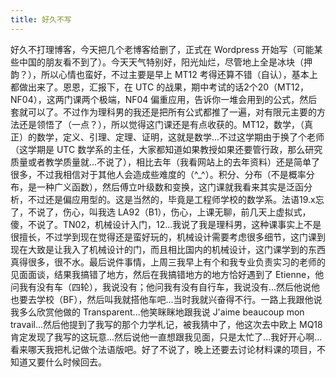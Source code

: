 ```yaml
---
title: 好久不写
---
```


好久不打理博客，今天把几个老博客给删了，正式在 Wordpress 开始写（可能某些中国的朋友看不到了）。今天天气特别好，阳光灿烂，尽管地上全是冰块（押韵？），所以心情也蛮好，不过主要是早上 MT12 考得还算不错（自认），基本上都做出来了。恩恩，汇报下，在 UTC 的战果，期中考试的话2个20（MT12，NF04），这两门课两个极端，NF04 偏重应用，告诉你一堆会用到的公式，然后套就可以了。不过作为理科男的我还是把所有公式都推了一遍，对有限元主要的方法还是领悟了（一点？），所以觉得这门课还是有点收获的。MT12，数学，（真正）的数学，定义、引理、定理、证明，这就是数学...不过这学期由于换了个老师（这学期是 UTC 数学系的主任，大家都知道如果教授如果还要管行政，那么研究质量或者教学质量就...不说了），相比去年（我看网站上的去年资料）还是简单了很多，不过我相信对于其他人会造成些难度的（^\_^）。积分、分布（不是概率分布，是一种广义函数），然后傅立叶级数和变换，这门课就我看来其实是泛函分析，不过还是偏应用型的。这是当然的，毕竟是工程师学校的数学系。法语19.x忘了，不说了，伤心，叫我选 LA92（B1），伤心，上课无聊，前几天上虚拟式，傻，不说了。TN02，机械设计入门，12...我说了我是理科男，这种课事实上不是很擅长，不过学到现在觉得还是蛮好玩的，机械设计需要考虑很多细节，这门课到现在大致是让我入了机械设计的门，而且相比国内的机械设计，这门课学到的东西真得很多，很不水。最后说件事情，上周三我早上有个和我专业负责实习的老师的见面面谈，结果我搞错了地方，然后在我搞错地方的地方恰好遇到了 Etienne，他问我有没有车（四轮），我说没有；他问我有没有自行车，我说没有...然后他说他也要去学校（BF），然后叫我就搭他车吧...当时我就兴奋得不行。一路上我跟他说我多么欣赏他做的 Transparent...他笑眯眯地跟我说 J'aime beaucoup mon travail...然后他提到了我写的那个力学札记，被我猜中了，他这次去中欧上 MQ18 肯定发现了我写的这玩意...然后说他一直想跟我见面，只是太忙了...我好开心啊...看来哪天我把札记做个法语版吧。好了不说了，晚上还要去讨论材料课的项目，不知道又要什么时候回去。